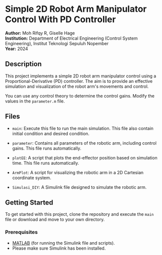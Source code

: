 # Simple 2D Robot Arm Manipulator Control With PD Controller

**Author:** Moh Rifqy R, Giselle Hage  
**Institution:** Department of Electrical Engineering (Control System Engineering), Institut Teknologi Sepuluh Nopember  
**Year:** 2024

## Description

This project implements a simple 2D robot arm manipulator control using a Proportional-Derivative (PD) controller. The aim is to provide an effective simulation and visualization of the robot arm's movements and control.

You can use any control theory to determine the control gains. Modify the values in the `parameter.m` file.

## Files

- ```main```: Execute this file to run the main simulation. This file also contain initial condition and desired condition.
  
- ```parameter```: Contains all parameters of the robotic arm, including control gains. This file runs automatically.
  
- ```plotEE```: A script that plots the end-effector position based on simulation time. This file runs automatically.
  
- ```ArmPlot```: A script for visualizing the robotic arm in a 2D Cartesian coordinate system.
  
- ```Simulasi_DIY```: A Simulink file designed to simulate the robotic arm.

## Getting Started

To get started with this project, clone the repository and execute the `main` file or download and move to your own directory.

### Prerequisites

- [MATLAB](https://www.mathworks.com/products/matlab.html) (for running the Simulink file and scripts).
- Please make sure Simulink has been installed.
